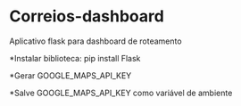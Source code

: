 # Correios-dashboard
Aplicativo flask para dashboard de roteamento

*Instalar biblioteca:	pip install Flask	

*Gerar GOOGLE_MAPS_API_KEY

*Salve GOOGLE_MAPS_API_KEY como variável de ambiente
